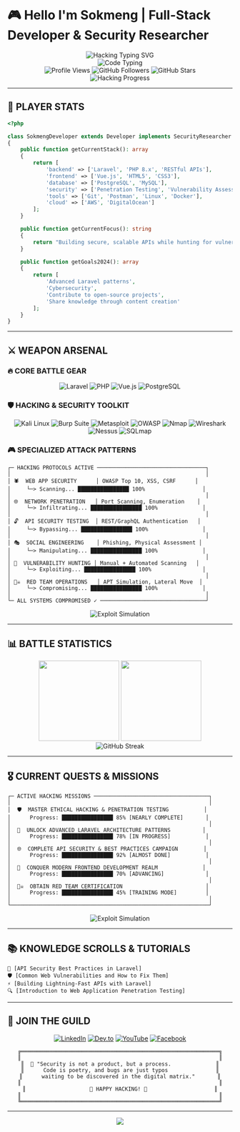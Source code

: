 # 🎮 Hello I'm Sokmeng | Full-Stack Developer & Security Researcher

<div align="center">
  <img src="https://readme-typing-svg.herokuapp.com?font=Courier+New&weight=800&size=24&duration=1500&pause=500&color=00FF41&background=000000&center=true&vCenter=true&width=800&height=80&lines=INITIALIZING+HACKER+MODE...;LOADING+CYBERSECURITY+PROTOCOLS...;LARAVEL+API+SPECIALIST+ONLINE;PENETRATION+TESTING+EXPERT+READY;VULNERABILITY+SCANNER+ACTIVATED;FULL-STACK+WEB+DEVELOPER+MODE;BREAKING+SYSTEMS+TO+SECURE+THEM;ALWAYS+LEARNING+ALWAYS+HACKING;DIGITAL+FORTRESS+ARCHITECT;CODE+IS+POETRY+BUGS+ARE+FEATURES" alt="Hacking Typing SVG" />
</div>

<div align="center">
  <img src="https://readme-typing-svg.herokuapp.com?font=Fira+Code&size=18&duration=2000&pause=1000&color=FF6B6B&center=true&vCenter=true&width=600&lines=Welcome+to+my+digital+realm;class+Hacker+extends+Developer;function+penetrate+target;SELECT+FROM+vulnerabilities;rm+rf+hackme;echo+Access+Granted;git+commit+Another+bug+bites+dust" alt="Code Typing" />
</div>

<div align="center">
  <img src="https://komarev.com/ghpvc/?username=heangsokmeng&color=00ff41&style=plastic&label=VISITORS" alt="Profile Views" />
  <img src="https://img.shields.io/github/followers/heangsokmeng?label=FOLLOWERS&style=plastic&color=ff6b6b&labelColor=000000" alt="GitHub Followers" />
  <img src="https://img.shields.io/github/stars/heangsokmeng?label=STARS&style=plastic&color=ffd93d&labelColor=000000" alt="GitHub Stars" />
</div>

<div align="center">
  <img src="https://readme-typing-svg.herokuapp.com?font=Courier+New&size=14&duration=50&pause=1000&color=00FF41&center=true&vCenter=true&width=800&lines=Scanning+for+vulnerabilities+100+percent;Penetration+test+initiated+100+percent;Exploiting+buffer+overflow+100+percent;Privilege+escalation+successful+100+percent;Backdoor+installed+100+percent;SYSTEM+COMPROMISED;ACCESS+GRANTED;WELCOME+TO+THE+MATRIX" alt="Hacking Progress" />
</div>

---

## 🎯 PLAYER STATS

```php
<?php

class SokmengDeveloper extends Developer implements SecurityResearcher
{
    public function getCurrentStack(): array
    {
        return [
            'backend' => ['Laravel', 'PHP 8.x', 'RESTful APIs'],
            'frontend' => ['Vue.js', 'HTML5', 'CSS3'],
            'database' => ['PostgreSQL', 'MySQL'],
            'security' => ['Penetration Testing', 'Vulnerability Assessment'],
            'tools' => ['Git', 'Postman', 'Linux', 'Docker'],
            'cloud' => ['AWS', 'DigitalOcean']
        ];
    }

    public function getCurrentFocus(): string
    {
        return "Building secure, scalable APIs while hunting for vulnerabilities";
    }

    public function getGoals2024(): array
    {
        return [
            'Advanced Laravel patterns',
            'Cybersecurity',
            'Contribute to open-source projects',
            'Share knowledge through content creation'
        ];
    }
}
```

---

## ⚔️ WEAPON ARSENAL

### 🔥 CORE BATTLE GEAR
<div align="center">

![Laravel](https://img.shields.io/badge/🚀_Laravel-FF2D20?style=for-the-badge&logo=laravel&logoColor=white&labelColor=000000)
![PHP](https://img.shields.io/badge/⚡_PHP-777BB4?style=for-the-badge&logo=php&logoColor=white&labelColor=000000)
![Vue.js](https://img.shields.io/badge/✨_Vue.js-35495E?style=for-the-badge&logo=vuedotjs&logoColor=4FC08D&labelColor=000000)
![PostgreSQL](https://img.shields.io/badge/🐘_PostgreSQL-316192?style=for-the-badge&logo=postgresql&logoColor=white&labelColor=000000)

</div>

### 🛡️ HACKING & SECURITY TOOLKIT
<div align="center">

![Kali Linux](https://img.shields.io/badge/🐉_Kali_Linux-557C94?style=for-the-badge&logo=kali-linux&logoColor=white&labelColor=000000)
![Burp Suite](https://img.shields.io/badge/🔥_Burp_Suite-FF6633?style=for-the-badge&logo=burpsuite&logoColor=white&labelColor=000000)
![Metasploit](https://img.shields.io/badge/💥_Metasploit-2596CD?style=for-the-badge&logo=metasploit&logoColor=white&labelColor=000000)
![OWASP](https://img.shields.io/badge/🛡️_OWASP-000000?style=for-the-badge&logo=owasp&logoColor=white&labelColor=333333)
![Nmap](https://img.shields.io/badge/🔍_Nmap-4682B4?style=for-the-badge&logo=nmap&logoColor=white&labelColor=000000)
![Wireshark](https://img.shields.io/badge/📡_Wireshark-1679A7?style=for-the-badge&logo=wireshark&logoColor=white&labelColor=000000)
![Nessus](https://img.shields.io/badge/🎯_Nessus-00C176?style=for-the-badge&logo=tenable&logoColor=white&labelColor=000000)
![SQLmap](https://img.shields.io/badge/⚔️_SQLmap-CC2927?style=for-the-badge&logo=mysql&logoColor=white&labelColor=000000)

</div>

### 🎮 SPECIALIZED ATTACK PATTERNS
```
┌─ HACKING PROTOCOLS ACTIVE ──────────────────────────────────┐
│                                                             │
│ 🕷️  WEB APP SECURITY      │ OWASP Top 10, XSS, CSRF      │
│     └─> Scanning... ████████████████ 100%                  │
│                                                             │
│ 🌐  NETWORK PENETRATION   │ Port Scanning, Enumeration    │
│     └─> Infiltrating... ████████████████ 100%              │
│                                                             │
│ 🔓  API SECURITY TESTING  │ REST/GraphQL Authentication   │
│     └─> Bypassing... ████████████████ 100%                 │
│                                                             │
│ 🎭  SOCIAL ENGINEERING    │ Phishing, Physical Assessment │
│     └─> Manipulating... ████████████████ 100%              │
│                                                             │
│ 🔎  VULNERABILITY HUNTING │ Manual + Automated Scanning   │
│     └─> Exploiting... ████████████████ 100%                │
│                                                             │
│ 🏴‍☠️  RED TEAM OPERATIONS   │ APT Simulation, Lateral Move  │
│     └─> Compromising... ████████████████ 100%              │
│                                                             │
└─ ALL SYSTEMS COMPROMISED ✓ ─────────────────────────────────┘
```

<div align="center">
  <img src="https://readme-typing-svg.herokuapp.com?font=Courier+New&size=12&duration=100&pause=1000&color=FF6B6B&center=true&vCenter=true&width=600&lines=Buffer+overflow+detected;SQL+injection+vulnerability+found;XSS+payload+executed+successfully;Privilege+escalation+complete;Root+access+obtained;Mission+accomplished" alt="Exploit Simulation" />
</div>

---

## 📊 BATTLE STATISTICS

<div align="center">
  <img height="180em" src="https://github-readme-stats.vercel.app/api?username=heangsokmeng&show_icons=true&theme=chartreuse-dark&include_all_commits=true&count_private=true&bg_color=000000&title_color=00ff41&text_color=ffffff&icon_color=ff6b6b"/>
  <img height="180em" src="https://github-readme-stats.vercel.app/api/top-langs/?username=heangsokmeng&layout=compact&langs_count=8&theme=chartreuse-dark&bg_color=000000&title_color=00ff41&text_color=ffffff"/>
</div>

<div align="center">
  <img src="https://github-readme-streak-stats.herokuapp.com/?user=heangsokmeng&theme=neon-dark&background=000000&ring=00ff41&fire=ff6b6b&currStreakLabel=00ff41" alt="GitHub Streak" />
</div>

---

## 🎖️ CURRENT QUESTS & MISSIONS

```
┌─ ACTIVE HACKING MISSIONS ────────────────────────────────────┐
│                                                              │
│  🛡️  MASTER ETHICAL HACKING & PENETRATION TESTING           │
│      Progress: ████████████████ 85% [NEARLY COMPLETE]       │
│                                                              │
│  🔧  UNLOCK ADVANCED LARAVEL ARCHITECTURE PATTERNS          │
│      Progress: ████████████████ 78% [IN PROGRESS]           │
│                                                              │
│  🌐  COMPLETE API SECURITY & BEST PRACTICES CAMPAIGN        │
│      Progress: ████████████████ 92% [ALMOST DONE]           │
│                                                              │
│  📱  CONQUER MODERN FRONTEND DEVELOPMENT REALM              │
│      Progress: ████████████████ 70% [ADVANCING]             │
│                                                              │
│  🏴‍☠️  OBTAIN RED TEAM CERTIFICATION                          │
│      Progress: ████████████████ 45% [TRAINING MODE]         │
│                                                              │
└──────────────────────────────────────────────────────────────┘
```

<div align="center">
  <img src="https://readme-typing-svg.herokuapp.com?font=Courier+New&size=12&duration=100&pause=1000&color=FF6B6B&center=true&vCenter=true&width=600&lines=Buffer+overflow+detected;SQL+injection+vulnerability+found;XSS+payload+executed+successfully;Privilege+escalation+complete;Root+access+obtained;Mission+accomplished" alt="Exploit Simulation" />
</div>

---

## 📚 KNOWLEDGE SCROLLS & TUTORIALS

<!-- BLOG-POST-LIST:START -->
```
🔐 [API Security Best Practices in Laravel]
🛡️ [Common Web Vulnerabilities and How to Fix Them]  
⚡ [Building Lightning-Fast APIs with Laravel]
🔍 [Introduction to Web Application Penetration Testing]
```
<!-- BLOG-POST-LIST:END -->

---

## 🤝 JOIN THE GUILD

<div align="center">

[![LinkedIn](https://img.shields.io/badge/🔗_LinkedIn-0077B5?style=for-the-badge&logo=linkedin&logoColor=white&labelColor=000000)](https://linkedin.com/in/heang-sokmeng-2b13a7266)
[![Dev.to](https://img.shields.io/badge/📝_Dev.to-0A0A0A?style=for-the-badge&logo=devdotto&logoColor=white&labelColor=333333)](https://dev.to/heang_sokmeng_e9166697476)
[![YouTube](https://img.shields.io/badge/📺_YouTube-FF0000?style=for-the-badge&logo=youtube&logoColor=white&labelColor=000000)](https://www.youtube.com/@codebrewkh)
[![Facebook](https://img.shields.io/badge/👥_Facebook-1877F2?style=for-the-badge&logo=facebook&logoColor=white&labelColor=000000)](https://fb.com/heangsokmeng168)

</div>

<div align="center">

```
╔══════════════════════════════════════════════════════════════╗
║                                                              ║
║  💭 "Security is not a product, but a process.              ║
║      Code is poetry, and bugs are just typos               ║
║      waiting to be discovered in the digital matrix."       ║
║                                                              ║
║                    🚀 HAPPY HACKING! 🚀                     ║
║                                                              ║
╚══════════════════════════════════════════════════════════════╝
```

</div>

---

<div align="center">
  <img src="https://capsule-render.vercel.app/api?type=waving&color=0:00ff41,50:ff6b6b,100:ffd93d&height=120&section=footer&text=GAME%20OVER%20-%20THANKS%20FOR%20PLAYING!&fontSize=20&fontColor=000000&animation=fadeIn&desc=Ready%20to%20build%20something%20legendary%20together?&descAlignY=75&descAlign=50" />
</div>
